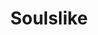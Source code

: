 ---
comments: true
layout: souls
title: Soulslike
description: souls
courses: { compsci: {week: 7} }
type: tangibles
---